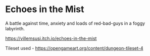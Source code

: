 # Echoes in the Mist

A battle against time, anxiety and loads of red-bad-guys in a foggy labyrinth.

https://villemsusi.itch.io/echoes-in-the-mist

Tileset used - https://opengameart.org/content/dungeon-tileset-4
